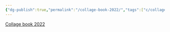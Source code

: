 ```yaml
---
{"dg-publish":true,"permalink":"/collage-book-2022/","tags":["c/collage-book","c/2022"],"created":"2024-01-08T14:14:37.095-05:00","updated":"2024-01-08T14:15:02.710-05:00"}
---
```



[Collage book 2022](https://www.instagram.com/p/Cm1uBZXhQXQ/)
